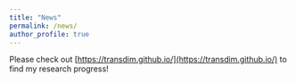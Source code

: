 ```yaml
---
title: "News"
permalink: /news/
author_profile: true
---
```


Please check out [https://transdim.github.io/](https://transdim.github.io/) to find my research progress!
